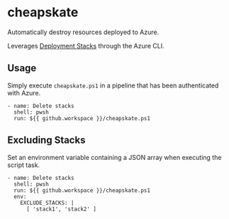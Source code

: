 # cheapskate

Automatically destroy resources deployed to Azure.

Leverages [Deployment Stacks](https://learn.microsoft.com/en-us/azure/azure-resource-manager/bicep/deployment-stacks?tabs=azure-powershell) through the Azure CLI.

## Usage

Simply execute `cheapskate.ps1` in a pipeline that has been authenticated with Azure.

```
- name: Delete stacks
  shell: pwsh
  run: ${{ github.workspace }}/cheapskate.ps1
```


## Excluding Stacks

Set an environment variable containing a JSON array when executing the script task.

```
- name: Delete stacks
  shell: pwsh
  run: ${{ github.workspace }}/cheapskate.ps1
  env:
    EXCLUDE_STACKS: |
      [ 'stack1', 'stack2' ]
```
